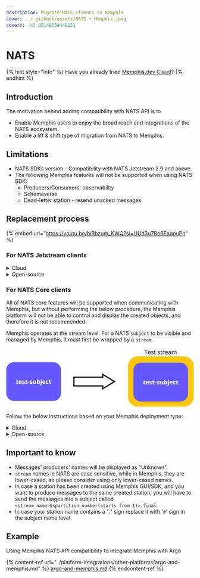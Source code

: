 ```yaml
---
description: Migrate NATS clients to Memphis
cover: ../.gitbook/assets/NATS + Memphis.jpeg
coverY: -43.05148658448151
---
```


# NATS

{% hint style="info" %}
Have you already tried [Memphis.dev Cloud](https://memphis.dev/pricing/?utm\_source=docs+nats\&utm\_medium=docs\&utm\_campaign=Cloud+NATS+landing+page\&utm\_id=Cloud+NATS+landing+page)?
{% endhint %}

## Introduction

The motivation behind adding compatibility with NATS API is to

* Enable Memphis users to enjoy the broad reach and integrations of the NATS ecosystem.
* Enable a lift & shift type of migration from NATS to Memphis.

## Limitations

* NATS SDKs version - Compatibility with NATS Jetstream 2.9 and above.
* The following Memphis features will not be supported when using NATS SDK:
  * Producers/Consumers' observability
  * Schemaverse
  * Dead-letter station - resend unacked messages

## Replacement process

{% embed url="https://youtu.be/biRhzum_KWQ?si=UUd3u7Bo6EaqouPn" %}

### For NATS Jetstream clients

<details>

<summary>Cloud</summary>

1. Redirect the `servers` parameter to Memphis Cloud broker `hostname`.\
   It can be found in the main dashboard.

<img src="../.gitbook/assets/Screenshot 2023-09-13 at 15.13.48.png" alt="" data-size="line">

2. In Memphis GUI, create a client-type user based on the one you are (or not) using with NATS and concatenate "$MEMPHIS\_ACCOUNT\_ID" to it.
3. Replace port 4222 with 6666.

Code Example (Before)

{% code title="main.py" lineNumbers="true" %}
```python
import asyncio
import nats

async def main():
    connection_opts = {
        "servers": "localhost:4222",
        "allow_reconnect": True,
        "max_reconnect_attempts": 10,
        "reconnect_time_wait": 3,
        "connect_timeout": 15,
        "user":"nats", # Optional in NATS. Mandatory in Memphis.
        "password":"natspassword" # Optional in NATS. Mandatory in Memphis.
    }
    conn = await nats.connect(**connection_opts)

    js = conn.jetstream()
    await js.add_stream(name="test", subjects=["test"])
    await js.publish("test", "hello world".encode())

    await conn.close()

if __name__ == "__main__":
    asyncio.run(main())
```
{% endcode %}

Code Example (After)

{% code title="main.py" lineNumbers="true" %}
```python
import asyncio
import nats

async def main():
    connection_opts = {
        "servers": "aws-eu-central-1.cloud.memphis.dev:6666",
        "allow_reconnect": True,
        "max_reconnect_attempts": 10,
        "reconnect_time_wait": 3,
        "connect_timeout": 15,
        "user":"nats$123456789",
        "password":"natspassword"
    }
    conn = await nats.connect(**connection_opts)

    js = conn.jetstream()
    await js.add_stream(name="test", subjects=["test"])
    await js.publish("test", "hello world".encode())

    await conn.close()

if __name__ == "__main__":
    asyncio.run(main())
```
{% endcode %}

</details>

<details>

<summary>Open-source</summary>

1. Redirect the `servers` parameter to Memphis `hostname`
2. Change port 4222 to 6666
3. In Memphis GUI, create a client-type user based on the one you are (or not) using with NATS

Code Example (Before)

{% code title="main.py" lineNumbers="true" %}
```python
import asyncio
import nats

async def main():
    connection_opts = {
        "servers": "localhost:4222",
        "allow_reconnect": True,
        "max_reconnect_attempts": 10,
        "reconnect_time_wait": 3,
        "connect_timeout": 15,
        "user":"nats", # Optional in NATS. Mandatory in Memphis.
        "password":"natspassword" # Optional in NATS. Mandatory in Memphis.
    }
    conn = await nats.connect(**connection_opts)

    js = conn.jetstream()
    await js.add_stream(name="test", subjects=["test"])
    await js.publish("test", "hello world".encode())

    await conn.close()

if __name__ == "__main__":
    asyncio.run(main())
```
{% endcode %}

Code Example (After)

{% code title="main.py" lineNumbers="true" %}
```python
import asyncio
import nats

async def main():
    connection_opts = {
        "servers": "localhost:6666",
        "allow_reconnect": True,
        "max_reconnect_attempts": 10,
        "reconnect_time_wait": 3,
        "connect_timeout": 15,
        "user":"nats",
        "password":"natspassword"
    }
    conn = await nats.connect(**connection_opts)

    js = conn.jetstream()
    await js.add_stream(name="test", subjects=["test"])
    await js.publish("test", "hello world".encode())

    await conn.close()

if __name__ == "__main__":
    asyncio.run(main())
```
{% endcode %}

</details>

### For NATS Core clients

All of NATS core features will be supported when communicating with Memphis, but without performing the below procedure, the Memphis platform will not be able to control and display the created objects, and therefore it is not recommended.&#x20;

Memphis operates at the stream level. For a NATS `subject` to be visible and managed by Memphis, it must first be wrapped by a `stream`.

<img src="../.gitbook/assets/image (10).png" alt="" data-size="original">

Follow the below instructions based on your Memphis deployment type:

<details>

<summary>Cloud</summary>

1. Install [NATS CLI](https://docs.nats.io/using-nats/nats-tools/nats\_cli).
2. Perform the below instructions.\
   Needed information can be found in the main dashboard.

<img src="../.gitbook/assets/Screenshot 2023-09-13 at 15.13.48.png" alt="" data-size="original">

{% code overflow="wrap" lineNumbers="true" %}
```bash
nats stream add -s <MEMPHIS_BROKER_HOSTNAME>:6666 --user='<MEMPHIS_CLIENT_USER>$<ACCOUNT_ID>' --password='<MEMPHIS_CLIENT_USER_PASSWORD>' --timeout=10s
```
{% endcode %}

Example:

{% code overflow="wrap" lineNumbers="true" %}
```bash
nats stream add -s aws-eu-central-1.cloud.memphis.dev:6666 --user='nats$123456789' --password='natsmemphis!@#' --timeout=10s
```
{% endcode %}

**Important to know!** Memphis.dev Cloud only supports `Replication factor` **3** and `storage type` **file**

{% code lineNumbers="true" %}
```bash
? Subjects test
? Storage file
? Replication 1
? Retention Policy Limits
? Discard Policy New
? Stream Messages Limit -1
? Per Subject Messages Limit -1
? Total Stream Size -1
? Message TTL -1
? Max Message Size -1
? Duplicate tracking time window 2m0s
? Allow message Roll-ups Yes
? Allow message deletion Yes
? Allow purging subjects or the entire stream Yes
```
{% endcode %}

Allowed characters for `stream` name. Any other character will not be accepted.

* a-z/A-Z
* 0-9
* \_ -

**Replacements in the client's code -**

1. Redirect the `servers` parameter to Memphis Cloud broker `hostname`.\
   It can be found in the main dashboard.
2. Change port 4222 to 6666
3. In Memphis GUI, create a client-type user based on the one you are (or not) using with NATS

Code Example (Before)

{% code title="main.py" lineNumbers="true" %}
```python
import asyncio
import nats

async def main():
    connection_opts = {
        "servers": "localhost:4222",
        "allow_reconnect": True,
        "max_reconnect_attempts": 10,
        "reconnect_time_wait": 3,
        "connect_timeout": 15,
        "user":"nats", # Optional in NATS. Mandatory in Memphis.
        "password":"natspassword" # Optional in NATS. Mandatory in Memphis.
    }
    conn = await nats.connect(**connection_opts)

    await conn.publish("test", "hello world".encode())
    await conn.close()

if __name__ == "__main__":
    asyncio.run(main())
```
{% endcode %}

Code Example (After)

{% code title="main.py" lineNumbers="true" %}
```python
import asyncio
import nats

async def main():
    connection_opts = {
        "servers": "aws-eu-central-1.cloud.memphis.dev:6666",
        "allow_reconnect": True,
        "max_reconnect_attempts": 10,
        "reconnect_time_wait": 3,
        "connect_timeout": 15,
        "user":"nats$123456789", # Optional in NATS. Mandatory in Memphis.
        "password":"natspassword" # Optional in NATS. Mandatory in Memphis.
    }
    conn = await nats.connect(**connection_opts)

    await conn.publish("test", "hello world".encode())
    await conn.close()

if __name__ == "__main__":
    asyncio.run(main())
```
{% endcode %}

</details>

<details>

<summary>Open-source</summary>

1. Install [NATS CLI](https://docs.nats.io/using-nats/nats-tools/nats\_cli).
2. Perform the below instructions based on your Memphis type of authentication:

{% code overflow="wrap" lineNumbers="true" %}
```bash
nats stream add -s <MEMPHIS_BROKER_URL>:6666 --user=<MEMPHIS_CLIENT_USER> --password=<MEMPHIS_CLIENT_USER_PASSWORD>
```
{% endcode %}

Walkthrough example

{% code overflow="wrap" lineNumbers="true" fullWidth="false" %}
```bash
? Subjects test
? Storage file
? Replication 1
? Retention Policy Limits
? Discard Policy New
? Stream Messages Limit -1
? Per Subject Messages Limit -1
? Total Stream Size -1
? Message TTL -1
? Max Message Size -1
? Duplicate tracking time window 2m0s
? Allow message Roll-ups Yes
? Allow message deletion Yes
? Allow purging subjects or the entire stream Yes
```
{% endcode %}

#### When using Memphis Connection token-based authentication (Legacy OS):

{% code overflow="wrap" lineNumbers="true" %}
```bash
nats stream add -s <MEMPHIS_BROKER_URL>:6666 --user=<MEMPHIS_APPLICATION_USER>::<MEMPHIS_CONNECTION_TOKEN> 
```
{% endcode %}

Allowed characters for `stream` name. Any other character will not be accepted.

* a-z/A-Z
* 0-9
* \_ -

**Replacements in the client's code -**

1. Redirect the `servers` parameter to Memphis broker `hostname`.
2. Change port 4222 to 6666
3. In Memphis GUI, create a client-type user based on the one you are (or not) using with NATS

Code Example (Before)

{% code title="main.py" lineNumbers="true" %}
```python
import asyncio
import nats

async def main():
    connection_opts = {
        "servers": "localhost:4222",
        "allow_reconnect": True,
        "max_reconnect_attempts": 10,
        "reconnect_time_wait": 3,
        "connect_timeout": 15,
        "user":"nats", # Optional in NATS. Mandatory in Memphis.
        "password":"natspassword" # Optional in NATS. Mandatory in Memphis.
    }
    conn = await nats.connect(**connection_opts)

    await conn.publish("test", "hello world".encode())
    await conn.close()

if __name__ == "__main__":
    asyncio.run(main())
```
{% endcode %}

Code Example (After)

{% code title="main.py" lineNumbers="true" %}
```python
import asyncio
import nats

async def main():
    connection_opts = {
        "servers": "localhost:6666",
        "allow_reconnect": True,
        "max_reconnect_attempts": 10,
        "reconnect_time_wait": 3,
        "connect_timeout": 15,
        "user":"nats", # Optional in NATS. Mandatory in Memphis.
        "password":"natspassword" # Optional in NATS. Mandatory in Memphis.
    }
    conn = await nats.connect(**connection_opts)

    await conn.publish("test", "hello world".encode())
    await conn.close()

if __name__ == "__main__":
    asyncio.run(main())
```
{% endcode %}

</details>

## Important to know

* Messages' producers' names will be displayed as "Unknown".
* `stream` names in NATS are case sensitive, while in Memphis, they are lower-cased, so please consider using only lower-cased names.
* In case a station has been created using Memphis GUI/SDK, and you want to produce messages to the same created station, you will have to send the messages into a subject called `<stream_name>$<partition_number(starts from 1)>.final`.&#x20;
* In case your station name contains a '`.`' sign replace it with '`#`' sign in the subject name level.

## Example

Using Memphis NATS API compatibility to integrate Memphis with Argo

{% content-ref url="../platform-integrations/other-platforms/argo-and-memphis.md" %}
[argo-and-memphis.md](../platform-integrations/other-platforms/argo-and-memphis.md)
{% endcontent-ref %}
